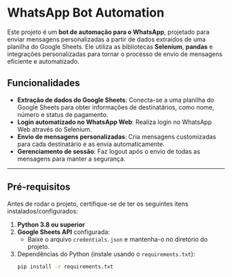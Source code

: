 # WhatsApp Bot Automation

Este projeto é um **bot de automação para o WhatsApp**, projetado para enviar mensagens personalizadas a partir de dados extraídos de uma planilha do Google Sheets. Ele utiliza as bibliotecas **Selenium**, **pandas** e integrações personalizadas para tornar o processo de envio de mensagens eficiente e automatizado.

## Funcionalidades

- **Extração de dados do Google Sheets**: Conecta-se a uma planilha do Google Sheets para obter informações de destinatários, como nome, número e status de pagamento.
- **Login automatizado no WhatsApp Web**: Realiza login no WhatsApp Web através do Selenium.
- **Envio de mensagens personalizadas**: Cria mensagens customizadas para cada destinatário e as envia automaticamente.
- **Gerenciamento de sessão**: Faz logout após o envio de todas as mensagens para manter a segurança.

---

## Pré-requisitos

Antes de rodar o projeto, certifique-se de ter os seguintes itens instalados/configurados:

1. **Python 3.8 ou superior**
2. **Google Sheets API** configurada:
   - Baixe o arquivo `credentials.json` e mantenha-o no diretório do projeto.
3. Dependências do Python (instale usando o `requirements.txt`):
   ```bash
   pip install -r requirements.txt
